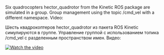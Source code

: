 Six quadrocopters hector_quadrotor from the Kinetic ROS package are simulated in a group.
Group management using the topic /cmd_vel with a different namespace. Video:

Шесть квадрокоптеров hector_quadrotor из пакета ROS Kinetic симулируются в группе.
Управление группой с использованием топика /cmd_vel с разделенным пространством имен. Видео:

[![Watch the video](https://img.youtube.com/vi/-I1mkmI-s00/maxresdefault.jpg)](https://youtu.be/-I1mkmI-s00)
